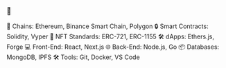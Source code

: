 ### 🤔

🚀 Chains: Ethereum, Binance Smart Chain, Polygon
🔒 Smart Contracts: Solidity, Vyper
🎨 NFT Standards: ERC-721, ERC-1155
🛠️ dApps: Ethers.js, Forge
💻 Front-End: React, Next.js
🌐 Back-End: Node.js, Go
📦 Databases: MongoDB, IPFS
🛠️ Tools: Git, Docker, VS Code

<!--
**DiveInto/diveinto** is a ✨ _special_ ✨ repository because its `README.md` (this file) appears on your GitHub profile.

Here are some ideas to get you started:

- 🔭 I’m currently working on ...
- 🌱 I’m currently learning ...
- 👯 I’m looking to collaborate on ...
- 🤔 I’m looking for help with ...
- 💬 Ask me about ...
- 📫 How to reach me: ...
- 😄 Pronouns: ...
- ⚡ Fun fact: ...
-->
